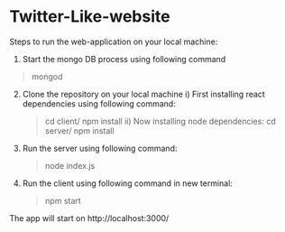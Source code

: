 # Twitter-Like-website

Steps to run the web-application on your local machine:

1. Start the mongo DB process using following command
> mongod

2. Clone the repository on your local machine
   i) First installing react dependencies using following command:
    > cd client/
    > npm install
   ii) Now installing node dependencies:
    > cd server/
    > npm install
 3. Run the server using following command:
    > node index.js
 4. Run the client using following command in new terminal:
    > npm start
    
 The app will start on http://localhost:3000/ 
     
   
